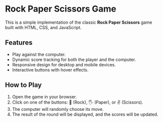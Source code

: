 # Rock Paper Scissors Game

This is a simple implementation of the classic **Rock Paper Scissors** game built with HTML, CSS, and JavaScript.

## Features

- Play against the computer.
- Dynamic score tracking for both the player and the computer.
- Responsive design for desktop and mobile devices.
- Interactive buttons with hover effects.

## How to Play

1. Open the game in your browser.
2. Click on one of the buttons: 👊 (Rock), 🖐️ (Paper), or ✌️ (Scissors).
3. The computer will randomly choose its move.
4. The result of the round will be displayed, and the scores will be updated.

